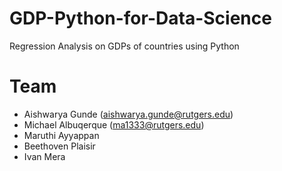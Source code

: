 # GDP-Python-for-Data-Science
Regression Analysis on GDPs of countries using Python 

# Team
* Aishwarya Gunde (aishwarya.gunde@rutgers.edu)
* Michael Albuqerque (ma1333@rutgers.edu)
* Maruthi Ayyappan
* Beethoven Plaisir
* Ivan Mera
